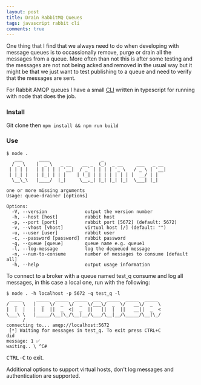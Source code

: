 ```yaml
---
layout: post
title: Drain RabbitMQ Queues
tags: javascript rabbit cli
comments: true
---
```

One thing that I find that we always need to do when developing with message queues is to occassionally remove, purge or drain all the messages from a queue.  More often than not this is after some testing and the messages are not not being acked and removed in the usual way but it might be that we just want to test publishing to a queue and need to verify that the messages are sent.

For Rabbit AMQP queues I have a small [CLI](https://github.com/eharrow/amq-queue-drainer) written in typescript for running with node that does the job.

### Install
Git clone then `npm install && npm run build`

### Use
```
$ node .
   ___      ____                   _                       
  / _ \    |  _ \   _ __    __ _  (_)  _ __     ___   _ __ 
 | | | |   | | | | | '__|  / _` | | | | '_ \   / _ \ | '__|
 | |_| |   | |_| | | |    | (_| | | | | | | | |  __/ | |   
  \__\_\   |____/  |_|     \__,_| |_| |_| |_|  \___| |_|   
                                                           
one or more missing arguments
Usage: queue-drainer [options]

Options:
  -V, --version              output the version number
  -h, --host [host]          rabbit host
  -p, --port [port]          rabbit port [5672] (default: 5672)
  -v, --vhost [vhost]        virtual host [/] (default: "")
  -u, --user [user]          rabbit user
  -c, --password [password]  rabbit password
  -q, --queue [queue]        queue name e.g. queue1
  -l, --log-message          log the dequeued message
  -n, --num-to-consume       number of messages to consume [default all]
  -h, --help                 output usage information
```
To connect to a broker with a queue named test_q consume and log all messages, in this case a local one, run with the following:
```
$ node . -h localhost -p 5672 -q test_q -l
 _____     _____  _____  _____  ___  _____  _____  _____ 
/  _  \   |  _  \/  _  \/  _  \/___\/  _  \/   __\/  _  \
|  |  |   |  |  ||  _  <|  _  ||   ||  |  ||   __||  _  <
\___\ \   |_____/\__|\_/\__|__/\___/\__|__/\_____/\__|\_/
      /                                                  
connecting to... amqp://localhost:5672
 [*] Waiting for messages in test_q. To exit press CTRL+C
did
message: 1 ✅
waiting.. \ ^C#
```

<kbd>CTRL-C</kbd> to exit.

Additional options to support virtual hosts, don't log messages and authentication are supported.

